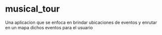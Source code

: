 # musical_tour
Una aplicacion que se enfoca en brindar ubicaciones de eventos y enrutar en un mapa dichos eventos para el usuario 
